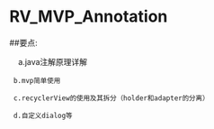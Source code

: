 # RV_MVP_Annotation

 ##要点:

     a.java注解原理详解
     
     b.mvp简单使用
     
     c.recyclerView的使用及其拆分（holder和adapter的分离）
     
     d.自定义dialog等
